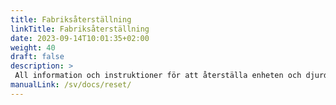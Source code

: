 ```yaml
---
title: Fabriksåterställning
linkTitle: Fabriksåterställning
date: 2023-09-14T10:01:35+02:00
weight: 40
draft: false
description: >
 All information och instruktioner för att återställa enheten och djurdata finns här
manualLink: /sv/docs/reset/
---
```

<script>
  window.location.href = "/sv/docs/reset/";
</script>
